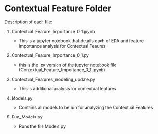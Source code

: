 # Contextual Feature Folder

Description of each file:
  1. Contextual_Feature_Importance_0_1.jpynb
      
      * This is a jupyter notebook that details each of EDA and feature importance analysis for Contextual Feaures

  2. Contextual_Feature_Importance_0_1.py
      * this is the .py version of the jupyter notebook file (Contextual_Feature_Importance_0_1.jpynb)

  3. Contextual_Features_modeling_update.py
    
      * This is additional analysis for contextual features
    
  4. Models.py
    
      * Contains all models to be run for analyzing the Contextual Features
    
  5. Run_Models.py
   
      * Runs the file Models.py

